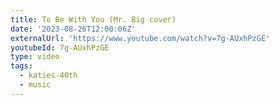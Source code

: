 ```yaml
---
title: To Be With You (Mr. Big cover)
date: '2023-08-26T12:00:06Z'
externalUrl: 'https://www.youtube.com/watch?v=7g-AUxhPzGE'
youtubeId: 7g-AUxhPzGE
type: video
tags:
  - katies-40th
  - music
---
```


